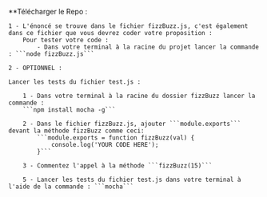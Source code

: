 **Télécharger le Repo :

    1 - L'énoncé se trouve dans le fichier fizzBuzz.js, c'est également dans ce fichier que vous devrez coder votre proposition : 
        Pour tester votre code :
            - Dans votre terminal à la racine du projet lancer la commande : ```node fizzBuzz.js```

    2 - OPTIONNEL : 

    Lancer les tests du fichier test.js :

        1 - Dans votre terminal à la racine du dossier fizzBuzz lancer la commande :
        ```npm install mocha -g```

        2 - Dans le fichier fizzBuzz.js, ajouter ```module.exports``` devant la méthode fizzBuzz comme ceci: 
            ```module.exports = function fizzBuzz(val) {
	            console.log('YOUR CODE HERE');
            }```

        3 - Commentez l'appel à la méthode ```fizzBuzz(15)```
    
        5 - Lancer les tests du fichier test.js dans votre terminal à l'aide de la commande : ```mocha```
